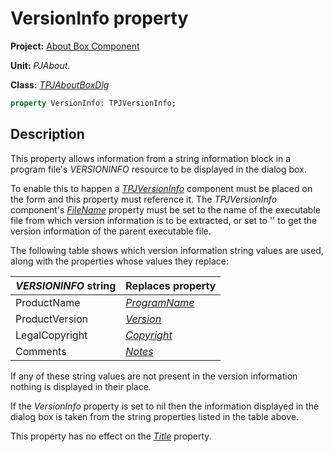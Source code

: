 # VersionInfo property

**Project:** [About Box Component](../API.md)

**Unit:** _PJAbout_.

**Class:** [_TPJAboutBoxDlg_](./TPJAboutBoxDlg.md)

```pascal
property VersionInfo: TPJVersionInfo;
```

## Description

This property allows information from a string information block in a program file's _VERSIONINFO_ resource to be displayed in the dialog box.

To enable this to happen a [_TPJVersionInfo_](../../../VerInfo/3/API/TPJVersionInfo.md) component must be placed on the form and this property must reference it. The _TPJVersionInfo_ component's [_FileName_](../../../VerInfo/3/API/TPJVersionInfo-FileName.md) property must be set to the name of the executable file from which version information is to be extracted, or set to '' to get the version information of the parent executable file.

The following table shows which version information string values are used, along with the properties whose values they replace:

| _VERSIONINFO_ string  | Replaces property |
|:----------------------|:------------------|
| ProductName | [_ProgramName_](./TPJAboutBoxDlg-ProgramName.md) |
| ProductVersion | [_Version_](./TPJAboutBoxDlg-Version.md) |
| LegalCopyright | [_Copyright_](./TPJAboutBoxDlg-Copyright.md) |
| Comments | [_Notes_](./TPJAboutBoxDlg-Notes.md) |

If any of these string values are not present in the version information nothing is displayed in their place.

If the _VersionInfo_ property is set to nil then the information displayed in the dialog box is taken from the string properties listed in the table above.

This property has no effect on the [_Title_](./TPJAboutBoxDlg-Title.md) property.
